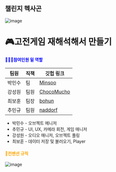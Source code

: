 ## 챌린지 헥사곤
![image](https://github.com/minsooBak/ChallengeHexagon/assets/56661597/78d45858-8043-4307-883c-a5f5ba2e8fa9)
# 🎮고전게임 재해석해서 만들기
#### <span style="color:blue"> 🧑‍🤝‍🧑참여인원 밑 역할 </span>
|팀원|직책|깃헙 링크|
|------|---|---|
|박민수|팀|[Minsoo]([https://github.com/BakGuno/Bak-s-study](https://github.com/minsooBak))|
|강성원|팀원|[ChocoMucho]([https://github.com/siryu2409](https://github.com/ChocoMucho))|
|최보훈|팀장|[bohun]([https://github.com/sda0503](https://github.com/iou-bohun))|
|추민규|팀원|[naddorf]([https://github.com/leejh0469](https://github.com/cn7249))|
* 박민수 - 오브젝트 메니저
* 추민규 - UI, UX, 카메라 회전, 게임 매니저
* 강성원 - 오디오 매니저, 오브젝트 풀링
* 최보훈 - 데이터 저장 및 불러오기, Player 

#### <span style="color:orange"> 📝컨밴션 규칙
</span>![image](https://github.com/minsooBak/ChallengeHexagon/assets/56661597/118c4122-0818-4dc9-a017-650c6ec63d45)


